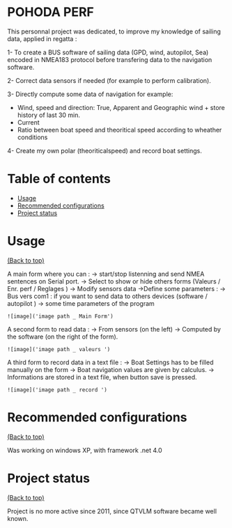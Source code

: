 # POHODA PERF
This personnal project was dedicated, to improve my knowledge of sailing data, applied in regatta : 

1- To create a BUS software of sailing data (GPD, wind, autopilot, Sea) encoded in NMEA183 protocol before transfering data to the navigation software.

2- Correct data sensors if needed (for example to perform calibration).

3- Directly compute some data of navigation for example: 
- Wind, speed and direction: True, Apparent and Geographic wind + store history of last 30 min.
- Current
- Ratio between boat speed and theoritical speed according to wheather conditions

4- Create my own polar (theoriticalspeed) and record boat settings.


# Table of contents

- [Usage](#usage)
- [Recommended configurations](#recommended-configurations)
- [Project status](#Project-status)


# Usage
[(Back to top)](#table-of-contents)

A main form where you can :
		-> start/stop listenning and send NMEA sentences on Serial port.
		-> Select to show or hide others forms (Valeurs / Enr. perf / Reglages )
		-> Modify sensors data
		->Define some parameters :
			-> Bus vers com1 : if you want to send data to others devices (software / autopilot )
			-> some time parameters of the program
			
	![image]('image path _ Main Form')
			
A second form to read data :
		-> From sensors (on the left)
		-> Computed by the software (on the right of the form).
	
	![image]('image path _ valeurs ')
	
A third form to record data in a text file :
		-> Boat Settings has to be filled manually on the form
		-> Boat navigation values are given by calculus.
		-> Informations are stored in a text file, when button save is pressed.
	
	![image]('image path _ record ')


# Recommended configurations
[(Back to top)](#table-of-contents)

Was working on windows XP, with framework .net 4.0


# Project status
[(Back to top)](#table-of-contents)

   Project is no more active since 2011, since QTVLM software became well known.

